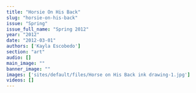 ```yaml
---
title: "Horsie On His Back"
slug: "horsie-on-his-back"
issue: "Spring"
issue_full_name: "Spring 2012"
year: "2012"
date: "2012-03-01"
authors: ['Kayla Escobedo']
section: "art"
audio: []
main_image: ""
banner_image: ""
images: ['sites/default/files/Horse on His Back ink drawing-1.jpg']
videos: []
---
```

